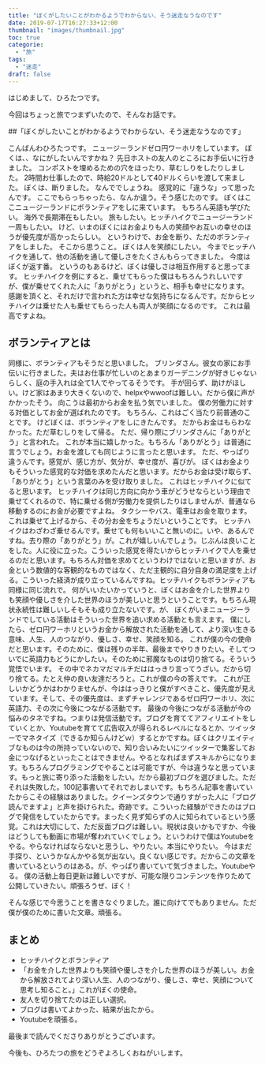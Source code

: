 ```yaml
---
title: "ぼくがしたいことがわかるようでわからない、そう迷走なうなのです"
date: 2019-07-17T16:27:33+12:00
thumbnail: "images/thumbnail.jpg"
toc: true
categorie:
  - "旅"
tags:
  - "迷走"
draft: false
---
```


はじめまして、ひろたつです。

今回はちょっと旅でつまずいたので、そんなお話です。


##「ぼくがしたいことがわかるようでわからない、そう迷走なうなのです」

こんばんわひろたつです。
ニュージーランドゼロ円ワーホリをしています。
ぼくは、、なにがしたいんですかね？
先日ホストの友人のところにお手伝いに行きました。
コンポストを埋めるための穴をほったり、草むしりをしたりしました。
2時間お仕事したので、時給20ドルとして40ドルくらいを渡して来ました。
ぼくは、断りました。
なんででしょうね。
感覚的に「違うな」って思ったんです。
ここでもらっちゃったら、なんか違う。そう感じたのです。
ぼくはここニュージーランドにボランティアをしに来ています。
もちろん英語も学びたい。
海外で長期滞在もしたい。
旅もしたい。ヒッチハイクでニュージーランド一周もしたい。
けど、いまのぼくにはお金よりも人の笑顔やお互いの幸せのほうが優先度が高かったらしい。
というわけで、お金を断り、ただのボランティアをしました。
そこから思うこと。
ぼくは人を笑顔にしたい。
今までヒッチハイクを通して、他の活動を通して優しさをたくさんもらってきました。
今度はぼくが返す番。
というのもあるけど、ぼくは優しさは相互作用すると思ってます。
ヒッチハイクを例にすると、乗せてもらった僕はもちろんうれしいですが、僕が乗せてくれた人に「ありがとう」というと、相手も幸せになります。
感謝を頂くと、それだけで言われた方は幸せな気持ちになるんです。だからヒッチハイクは乗せた人も乗せてもらった人も両人が笑顔になるのです。
これは最高ですよね。

## ボランティアとは

同様に、ボランティアもそうだと思いました。
ブリンダさん。彼女の家にお手伝いに行きました。夫はお仕事が忙しいのとあまりガーデニングが好きじゃないらしく、庭の手入れは全て1人でやってるそうです。
手が回らず、助けがほしい。けど家はあまり大きくないので、helpxやwwoofは難しい。だから僕に声がかかったそう。
向こうは最初からお金を払う気でいました。
僕の労働力に対する対価としてお金が選ばれたのです。
もちろん、これはごく当たり前普通のことです。
けどぼくは、ボランティアをしにきたんです。
だからお金はもらわなかった。ただ草むしりをして帰る。
ただ、帰り際にブリンダさんに「ありがとう」と言われた。
これが本当に嬉しかった。もちろん「ありがとう」は普通に言うでしょう。お金を渡しても同じように言ったと思います。
ただ、やっぱり違うんです。感覚が、感じ方が、気分が、幸せ度が、喜びが。
ぼくはお金よりもそういった感覚的な対価を求めたんだと思います。だからお金は受け取らず、「ありがとう」という言葉のみを受け取りました。
これはヒッチハイクに似てると思います。
ヒッチハイクは同じ方向に向かう車がどうせならという理由で乗せてくれるので、特に乗せる側が労働力を提供したりはしませんが、普通なら移動するのにお金が必要ですよね。
タクシーやバス、電車はお金を取ります。これは乗せて上げるから、その分お金をちょうだいということです。
ヒッチハイクはわざわざ乗せるんです。乗せても何もいいこと無いのに。いや、あるんですね。去り際の「ありがとう」が。これが嬉しいんでしょう。じぶんは良いことをした。人に役に立った。こういった感覚を得たいからヒッチハイクで人を乗せるのだと思います。もちろん対価を求めてというわけではないと思いますが、お金という数値的な客観的なものではなく、ただ主観的に自分自身の満足度を上げる。こういった経済が成り立っているんですね。ヒッチハイクもボランティアも同様に同じ流れで。
何がいいたいかっていうと、ぼくはお金を介した世界よりも笑顔や優しさを介した世界のほうが美しいと思うということです。もちろん現状永続性は難しいしそもそも成り立たないです。が、
ぼくがいまニュージーランドでしている活動はそういった世界を追い求める活動とも言えます。
僕にしたら、ゼロ円ワーホリというお金から解放された活動を通して、より深い生きる意味、人生、人のつながり、優しさ、幸せ、笑顔を知る。
これが僕の今の使命だと思います。そのために、僕は残りの半年、最後までやりきりたい。そしてついでに英語力もどうにかしたい。そのために邪魔なものは切り捨てる。そういう覚悟でいます。
その中でネカマだマルチだははっきり言ってうざい。だから切り捨てる。たとえ仲の良い友達だろうと。これが僕の今の答えです。
これが正しいかどうかはわかりませんが、今ははっきりと僕がすべきこと、優先度が見えています。そして、その優先度は、まずチャレンジであるゼロ円ワーホリ、次に英語力、その次に今後につながる活動です。
最後の今後につながる活動が今の悩みのタネですね。つまりは発信活動です。ブログを育ててアフィリエイトをしていくとか、Youtubeを育てて広告収入が得られるレベルになるとか、ツイッターでマネタイズ（できるか知らんけどｗ）するとかですね。ぼくはクリエイティブなものは今の所持っていないので、知り合いみたいにツイッターで集客してお金につなげるといったことはできません。やるとなればまずスキルからになります。もちろんプログラミングでやることは可能ですが、今は違うなと思っています。もっと旅に寄り添った活動をしたい。だから最初ブログを選びました。ただそれは失敗した。100記事書いてそれでおしまいです。もちろん記事を書いていたからこその経験はありました。クイーンズタウンで通りすがった人に「ブログ読んでますよ」と声を掛けられた。奇跡です。こういった経験ができたのはブログで発信をしていたからです。まったく見ず知らずの人に知られているという感覚。これは大切にして、ただ反面ブログは難しい。現状は良いかもですか、今後はどうしても動画に市場が奪われていくでしょう。というわけで僕はYoutubeをやる。やらなければならないと思うし、やりたい。本当にやりたい。
今はまだ手探り、というかなんかやる気が出ない。良くない感じです。だからこの文章を書いているというのはある。が、やっぱり書いていて気づきました。Youtubeやる。
僕の活動上毎日更新は難しいですが、可能な限りコンテンツを作りためて公開していきたい。頑張ろうぜ、ぼく！

そんな感じで今思うことを書きなぐりました。誰に向けてでもありません。ただ僕が僕のために書いた文章。頑張る。

## まとめ
- ヒッチハイクとボランティア
- 「お金を介した世界よりも笑顔や優しさを介した世界のほうが美しい。お金から解放されてより深い人生、人のつながり、優しさ、幸せ、笑顔について思考し知ること。」これがぼくの使命。
- 友人を切り捨てたのは正しい選択。
- ブログは書いてよかった、結果が出たから。
- Youtubeを頑張る。

最後まで読んでくださりありがとうございます。

今後も、ひろたつの旅をどうぞよろしくおねがいします。